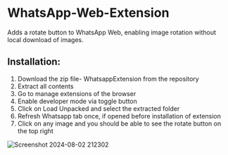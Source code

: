 # WhatsApp-Web-Extension
Adds a rotate button to WhatsApp Web, enabling image rotation without local download of images.

## Installation:
1. Download the zip file- WhatsappExtension from the repository
2. Extract all contents
3. Go to manage extensions of the browser
4. Enable developer mode via toggle button
5. Click on Load Unpacked and select the extracted folder
6. Refresh Whatsapp tab once, if opened before installation of extension
7. Click on any image and you should be able to see the rotate button on the top right
   
 ![Screenshot 2024-08-02 212302](https://github.com/user-attachments/assets/ac1b4ab9-d4da-4ee5-af3c-a2935a3bf68f)
